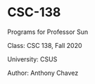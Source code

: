 # CSC-138
Programs for Professor Sun

Class: CSC 138, Fall 2020

University: CSUS

Author: Anthony Chavez
